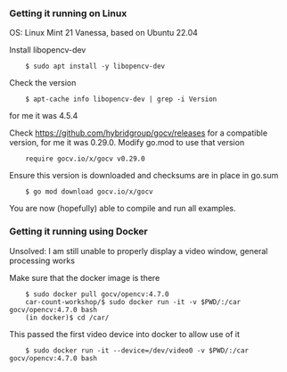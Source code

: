 ### Getting it running on Linux 

OS: Linux Mint 21 Vanessa, based on Ubuntu 22.04

Install libopencv-dev

		$ sudo apt install -y libopencv-dev

Check the version

		$ apt-cache info libopencv-dev | grep -i Version

for me it was 4.5.4

Check https://github.com/hybridgroup/gocv/releases for a compatible version, for me it was 0.29.0.
Modify go.mod to use that version
		
		require gocv.io/x/gocv v0.29.0

Ensure this version is downloaded and checksums are in place in go.sum

		$ go mod download gocv.io/x/gocv

You are now (hopefully) able to compile and run all examples.

### Getting it running using Docker
Unsolved: I am still unable to properly display a video window, general processing works

Make sure that the docker image is there

		$ sudo docker pull gocv/opencv:4.7.0
		car-count-workshop/$ sudo docker run -it -v $PWD/:/car gocv/opencv:4.7.0 bash
		(in docker)$ cd /car/
		
This passed the first video device into docker to allow use of it

		$ sudo docker run -it --device=/dev/video0 -v $PWD/:/car gocv/opencv:4.7.0 bash

